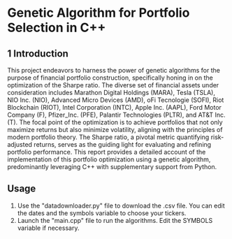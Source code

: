 # Genetic Algorithm for Portfolio Selection in C++

## 1 Introduction
This project endeavors to harness the power of genetic algorithms for the purpose of financial portfolio construction, specifically honing in on the optimization of the Sharpe ratio. The diverse set of financial assets under consideration includes Marathon Digital Holdings (MARA), Tesla (TSLA), NIO Inc. (NIO), Advanced Micro Devices (AMD), oFi Tecnologie (SOFI), Riot Blockchain (RIOT), Intel Corporation (INTC), Apple Inc. (AAPL), Ford Motor Company (F), Pfizer_Inc. (PFE), Palantir Technologies (PLTR), and AT&T Inc. (T). The focal point of the optimization is to achieve portfolios that not only maximize returns but also minimize volatility, aligning with the principles of modern portfolio theory. The Sharpe ratio, a pivotal metric quantifying risk-adjusted returns, serves as the guiding light for evaluating and refining portfolio performance. This report provides a detailed account of the implementation of this portfolio optimization using a genetic algorithm, predominantly leveraging C++ with supplementary support from Python.

## Usage

1. Use the "datadownloader.py" file to download the .csv file. You can edit the dates and the symbols variable to choose your tickers.
2. Launch the "main.cpp" file to run the algorithms. Edit the SYMBOLS variable if necessary.